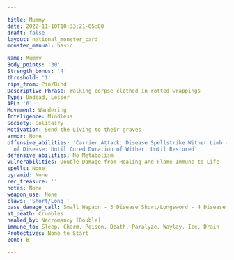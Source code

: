 ```yaml
---

title: Mummy
date: 2022-11-10T10:33:21-05:00
draft: false
layout: national_monster_card
monster_manual: basic

Name: Mummy
Body_points: '30'
Strength_bonus: '4'
threshold: '1'
rips_from: Pin/Bind
Descriptive Phrase: Walking corpse clothed in rotted wrappings
Type: Undead, Lesser
APL: '6'
Movement: Wandering
Inteligence: Mindless
Society: Solitairy
Motivation: Send the Living to their graves
armor: None
offensive_abilities: 'Carrier Attack: Disease Spellstrike Wither Limb x2  Duration
  of Disease: Until Cured Duration of Wither: Until Restored'
defensive_abilities: No Metabolism
vulnerabilities: Double Damage from Healing and Flame Immune to Life
spells: None
pyramid: None
rec_treasure: ''
notes: None
weapon_use: None
claws: 'Short/Long '
base_damage_call: Small Wepaon - 3 Disease Short/Longsword - 4 Disease
at_death: Crumbles
healed_by: Necromancy (Double)
immune_to: Sleep, Charm, Poison, Death, Paralyze, Waylay, Ice, Drain
Protectives: None to Start
Zone: B

---
```

